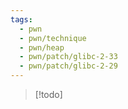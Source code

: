 ```yaml
---
tags:
  - pwn
  - pwn/technique
  - pwn/heap
  - pwn/patch/glibc-2-33
  - pwn/patch/glibc-2-29
---
```

> [!todo]

